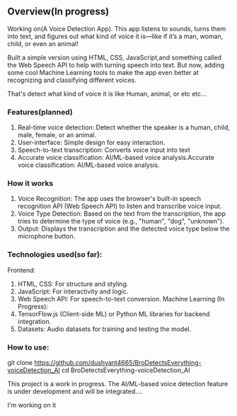 
## Overview(In progress)

Working on(A Voice Detection App). This app listens to sounds, turns them into text, and figures out what kind of voice it is—like if it’s a man, woman, child, or even an animal!

Built a simple version using HTML, CSS, JavaScript,and something called the Web Speech API to help with turning speech into text. But now, adding some cool Machine Learning tools to make the app even better at recognizing and classifying different voices.

That's detect what kind of voice it is 
like Human, animal, or etc etc...

### Features(planned)
1. Real-time voice detection: Detect whether the speaker is a human, child, male, female, or an animal.
2. User-interface: Simple design for easy interaction.
3. Speech-to-text transcription: Converts voice input into text
4. Accurate voice classification: AI/ML-based voice analysis.Accurate voice classification: AI/ML-based voice analysis.


### How it works 
1. Voice Recognition: The app uses the browser's built-in speech recognition API (Web Speech API) to listen and transcribe voice input.
2. Voice Type Detection: Based on the text from the transcription, the app tries to determine the type of voice (e.g., "human", "dog", "unknown").
3. Output: Displays the transcription and the detected voice type below the microphone button.


### Technologies used(so far):

Frontend:
1. HTML, CSS: For structure and styling.
2. JavaScript: For interactivity and logic.
3. Web Speech API: For speech-to-text conversion.
Machine Learning (In Progress):
2. TensorFlow.js (Client-side ML) or Python ML libraries for backend integration.
3. Datasets: Audio datasets for training and testing the model.


### How to use:
git clone https://github.com/dushyant4665/BroDetectsEverything-voiceDetection_AI
cd BroDetectsEverything-voiceDetection_AI



This project is a work in progress. The AI/ML-based voice detection feature is under development and will be integrated....

I'm working on it
 
